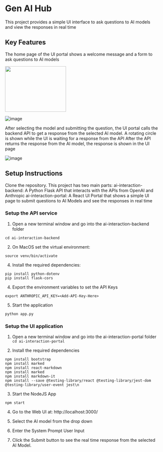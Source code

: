 # Gen AI Hub

This project provides a simple UI interface to ask questions to AI models and view the responses in real time

## Key Features

The home page of the UI portal shows a welcome message and a form to ask questions to AI models

<img src="https://github.com/user-attachments/assets/7812f181-9d9a-4de2-9e8e-05a29e5ef1e2" width="200" height="150">

![image](https://github.com/user-attachments/assets/7812f181-9d9a-4de2-9e8e-05a29e5ef1e2)

After selecting the model and submitting the question, the UI portal calls the backend API to get a response from the selected AI model. 
A rotating circle is shown while the UI is waiting for a response from the API
After the API returns the response from the AI model, the response is shown in the UI page

![image](https://github.com/user-attachments/assets/d9cc175f-aa19-4d1f-b42e-c23abe78ba66)

## Setup Instructions

Clone the repository. This project has two main parts:
   ai-interaction-backend: A Python Flask API that interacts with the APIs from OpenAI and Anthropic 
   ai-interaction-portal: A React UI Portal that shows a simple UI page to submit questions to AI Models and see the responses in real time

### Setup the API service

1. Open a new terminal window and go into the ai-interaction-backend folder

```cd ai-interaction-backend```


2. On MacOS set the virtual environment:
```python3 -m venv venv
source venv/bin/activate
```

4. Install the required dependencies:

```pip install flask openai anthropic
pip install python-dotenv
pip install flask-cors
```

4. Export the environment variables to set the API Keys

```export OPENAI_API_KEY=<Add-API-Key-Here>
export ANTHROPIC_API_KEY=<Add-API-Key-Here>
```

5. Start the application

```python app.py```

### Setup the UI application

1. Open a new terminal window and go into the ai-interaction-portal folder
   ```cd ai-interaction-portal```

2. Install the required dependencies

```npm install axios
npm install bootstrap
npm install marked
npm install react-markdown
npm install marked
npm install markdown-it
npm install --save @testing-library/react @testing-library/jest-dom @testing-library/user-event jest\n
```

3. Start the NodeJS App

```npm start```

4. Go to the Web UI at: http://localhost:3000/

5. Select the AI model from the drop down

6. Enter the System Prompt User Input

7. Click the Submit button to see the real time response from the selected AI Model.


